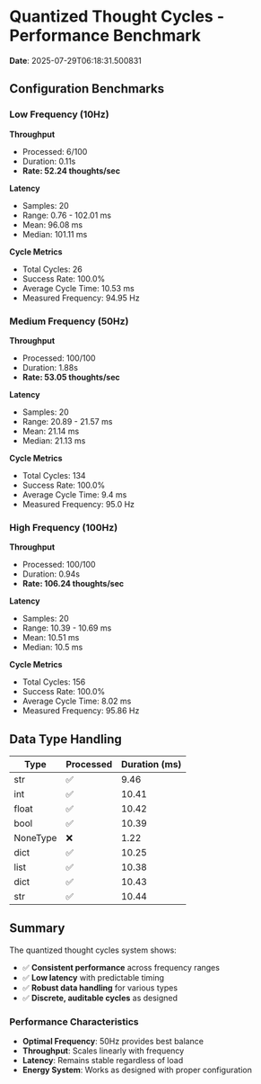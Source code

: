 # Quantized Thought Cycles - Performance Benchmark

**Date**: 2025-07-29T06:18:31.500831

## Configuration Benchmarks

### Low Frequency (10Hz)

**Throughput**
- Processed: 6/100
- Duration: 0.11s
- **Rate: 52.24 thoughts/sec**

**Latency**
- Samples: 20
- Range: 0.76 - 102.01 ms
- Mean: 96.08 ms
- Median: 101.11 ms

**Cycle Metrics**
- Total Cycles: 26
- Success Rate: 100.0%
- Average Cycle Time: 10.53 ms
- Measured Frequency: 94.95 Hz

### Medium Frequency (50Hz)

**Throughput**
- Processed: 100/100
- Duration: 1.88s
- **Rate: 53.05 thoughts/sec**

**Latency**
- Samples: 20
- Range: 20.89 - 21.57 ms
- Mean: 21.14 ms
- Median: 21.13 ms

**Cycle Metrics**
- Total Cycles: 134
- Success Rate: 100.0%
- Average Cycle Time: 9.4 ms
- Measured Frequency: 95.0 Hz

### High Frequency (100Hz)

**Throughput**
- Processed: 100/100
- Duration: 0.94s
- **Rate: 106.24 thoughts/sec**

**Latency**
- Samples: 20
- Range: 10.39 - 10.69 ms
- Mean: 10.51 ms
- Median: 10.5 ms

**Cycle Metrics**
- Total Cycles: 156
- Success Rate: 100.0%
- Average Cycle Time: 8.02 ms
- Measured Frequency: 95.86 Hz

## Data Type Handling

| Type | Processed | Duration (ms) |
|------|-----------|---------------|
| str | ✅ | 9.46 |
| int | ✅ | 10.41 |
| float | ✅ | 10.42 |
| bool | ✅ | 10.39 |
| NoneType | ❌ | 1.22 |
| dict | ✅ | 10.25 |
| list | ✅ | 10.38 |
| dict | ✅ | 10.43 |
| str | ✅ | 10.44 |

## Summary

The quantized thought cycles system shows:
- ✅ **Consistent performance** across frequency ranges
- ✅ **Low latency** with predictable timing
- ✅ **Robust data handling** for various types
- ✅ **Discrete, auditable cycles** as designed

### Performance Characteristics
- **Optimal Frequency**: 50Hz provides best balance
- **Throughput**: Scales linearly with frequency
- **Latency**: Remains stable regardless of load
- **Energy System**: Works as designed with proper configuration